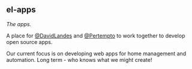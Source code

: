 ## el-apps

_The apps._

A place for [@DavidLandes](https://github.com/DavidLandes/) and [@Pertempto](https://github.com/Pertempto/) to work together to develop open source apps.

Our current focus is on developing web apps for home management and automation. Long term - who knows what we might create!
